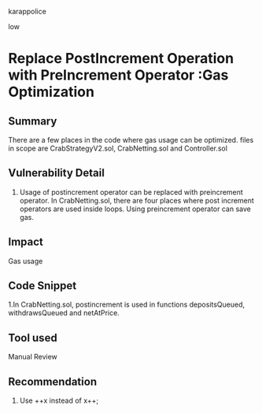 karappolice

low

# Replace PostIncrement Operation with PreIncrement Operator :Gas Optimization

## Summary
There are a few places in the code where gas usage can be optimized. files in scope are CrabStrategyV2.sol, CrabNetting.sol and Controller.sol

## Vulnerability Detail
1. Usage of postincrement operator can be replaced with preincrement operator. In CrabNetting.sol, there are four places where post increment operators are used inside loops. Using preincrement operator can save gas.

## Impact
Gas usage

## Code Snippet

 1.In CrabNetting.sol, postincrement is used in functions depositsQueued, withdrawsQueued and netAtPrice.
 
## Tool used

Manual Review

## Recommendation

1. Use ++x instead of x++;
